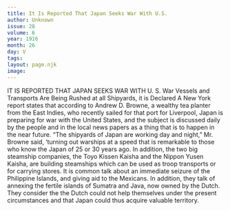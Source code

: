 ```yaml
---
title: It Is Reported That Japan Seeks War With U.S.
author: Unknown
issue: 28
volume: 6
year: 1916
month: 26
day: V
tags:
layout: page.njk
image:
---
```

IT IS REPORTED THAT JAPAN SEEKS WAR WITH U. S.    War Vessels and Transports Are Being Rushed at all Shipyards, it is Declared       A New York report states that according to Andrew D. Browne, a wealthy tea planter from the East Indies, who recently sailed for that port for Liverpool, Japan is preparing for war with the United States, and the subject is discussed daily by the people and in the local news papers as a thing that is to happen in the near future.       “The shipyards of Japan are working day and night,” Mr. Browne said, ‘turning out warships at a speed that is remarkable to those who know the Japan of 25 or 30 years ago. In addition, the two big steamship companies, the Toyo Kissen Kaisha and the Nippon Yusen Kaisha, are building steamships which can be used as troop transports or for carrying stores.       It is common talk about an immediate seizure of the Philippine Islands, and giving aid to the Mexicans. In addition, they talk of annexing the fertile islands of Sumatra and Java, now owned by the Dutch. They consider the the Dutch could not help themselves under the present circumstances and that Japan could thus acquire valuable territory.    





